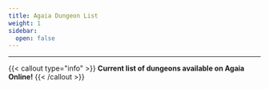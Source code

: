 ```yaml
---
title: Agaia Dungeon List
weight: 1
sidebar:
  open: false
---
```


<hr>

{{< callout type="info" >}}
**Current list of dungeons available on Agaia Online!**
{{< /callout >}}
<br>
